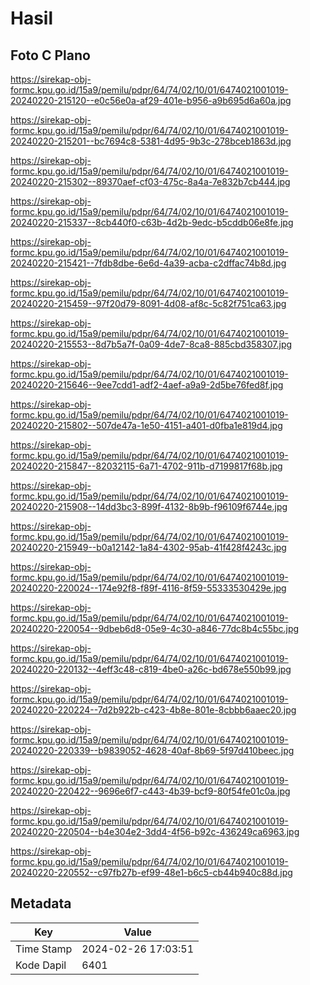 # Hasil

## Foto C Plano

https://sirekap-obj-formc.kpu.go.id/15a9/pemilu/pdpr/64/74/02/10/01/6474021001019-20240220-215120--e0c56e0a-af29-401e-b956-a9b695d6a60a.jpg

https://sirekap-obj-formc.kpu.go.id/15a9/pemilu/pdpr/64/74/02/10/01/6474021001019-20240220-215201--bc7694c8-5381-4d95-9b3c-278bceb1863d.jpg

https://sirekap-obj-formc.kpu.go.id/15a9/pemilu/pdpr/64/74/02/10/01/6474021001019-20240220-215302--89370aef-cf03-475c-8a4a-7e832b7cb444.jpg

https://sirekap-obj-formc.kpu.go.id/15a9/pemilu/pdpr/64/74/02/10/01/6474021001019-20240220-215337--8cb440f0-c63b-4d2b-9edc-b5cddb06e8fe.jpg

https://sirekap-obj-formc.kpu.go.id/15a9/pemilu/pdpr/64/74/02/10/01/6474021001019-20240220-215421--7fdb8dbe-6e6d-4a39-acba-c2dffac74b8d.jpg

https://sirekap-obj-formc.kpu.go.id/15a9/pemilu/pdpr/64/74/02/10/01/6474021001019-20240220-215459--97f20d79-8091-4d08-af8c-5c82f751ca63.jpg

https://sirekap-obj-formc.kpu.go.id/15a9/pemilu/pdpr/64/74/02/10/01/6474021001019-20240220-215553--8d7b5a7f-0a09-4de7-8ca8-885cbd358307.jpg

https://sirekap-obj-formc.kpu.go.id/15a9/pemilu/pdpr/64/74/02/10/01/6474021001019-20240220-215646--9ee7cdd1-adf2-4aef-a9a9-2d5be76fed8f.jpg

https://sirekap-obj-formc.kpu.go.id/15a9/pemilu/pdpr/64/74/02/10/01/6474021001019-20240220-215802--507de47a-1e50-4151-a401-d0fba1e819d4.jpg

https://sirekap-obj-formc.kpu.go.id/15a9/pemilu/pdpr/64/74/02/10/01/6474021001019-20240220-215847--82032115-6a71-4702-911b-d7199817f68b.jpg

https://sirekap-obj-formc.kpu.go.id/15a9/pemilu/pdpr/64/74/02/10/01/6474021001019-20240220-215908--14dd3bc3-899f-4132-8b9b-f96109f6744e.jpg

https://sirekap-obj-formc.kpu.go.id/15a9/pemilu/pdpr/64/74/02/10/01/6474021001019-20240220-215949--b0a12142-1a84-4302-95ab-41f428f4243c.jpg

https://sirekap-obj-formc.kpu.go.id/15a9/pemilu/pdpr/64/74/02/10/01/6474021001019-20240220-220024--174e92f8-f89f-4116-8f59-55333530429e.jpg

https://sirekap-obj-formc.kpu.go.id/15a9/pemilu/pdpr/64/74/02/10/01/6474021001019-20240220-220054--9dbeb6d8-05e9-4c30-a846-77dc8b4c55bc.jpg

https://sirekap-obj-formc.kpu.go.id/15a9/pemilu/pdpr/64/74/02/10/01/6474021001019-20240220-220132--4eff3c48-c819-4be0-a26c-bd678e550b99.jpg

https://sirekap-obj-formc.kpu.go.id/15a9/pemilu/pdpr/64/74/02/10/01/6474021001019-20240220-220224--7d2b922b-c423-4b8e-801e-8cbbb6aaec20.jpg

https://sirekap-obj-formc.kpu.go.id/15a9/pemilu/pdpr/64/74/02/10/01/6474021001019-20240220-220339--b9839052-4628-40af-8b69-5f97d410beec.jpg

https://sirekap-obj-formc.kpu.go.id/15a9/pemilu/pdpr/64/74/02/10/01/6474021001019-20240220-220422--9696e6f7-c443-4b39-bcf9-80f54fe01c0a.jpg

https://sirekap-obj-formc.kpu.go.id/15a9/pemilu/pdpr/64/74/02/10/01/6474021001019-20240220-220504--b4e304e2-3dd4-4f56-b92c-436249ca6963.jpg

https://sirekap-obj-formc.kpu.go.id/15a9/pemilu/pdpr/64/74/02/10/01/6474021001019-20240220-220552--c97fb27b-ef99-48e1-b6c5-cb44b940c88d.jpg


## Metadata

| Key        | Value               |
| ---------- | ------------------- |
| Time Stamp | 2024-02-26 17:03:51 |
| Kode Dapil | 6401                |



